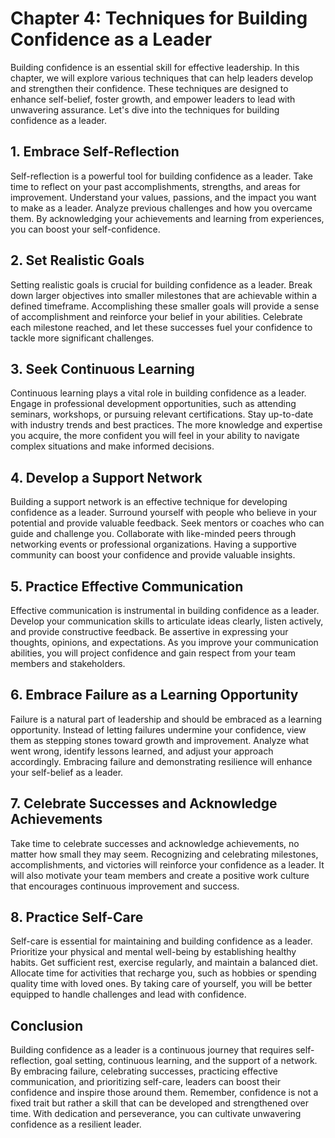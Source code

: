 Chapter 4: Techniques for Building Confidence as a Leader
=========================================================

Building confidence is an essential skill for effective leadership. In this chapter, we will explore various techniques that can help leaders develop and strengthen their confidence. These techniques are designed to enhance self-belief, foster growth, and empower leaders to lead with unwavering assurance. Let's dive into the techniques for building confidence as a leader.

**1. Embrace Self-Reflection**
------------------------------

Self-reflection is a powerful tool for building confidence as a leader. Take time to reflect on your past accomplishments, strengths, and areas for improvement. Understand your values, passions, and the impact you want to make as a leader. Analyze previous challenges and how you overcame them. By acknowledging your achievements and learning from experiences, you can boost your self-confidence.

**2. Set Realistic Goals**
--------------------------

Setting realistic goals is crucial for building confidence as a leader. Break down larger objectives into smaller milestones that are achievable within a defined timeframe. Accomplishing these smaller goals will provide a sense of accomplishment and reinforce your belief in your abilities. Celebrate each milestone reached, and let these successes fuel your confidence to tackle more significant challenges.

**3. Seek Continuous Learning**
-------------------------------

Continuous learning plays a vital role in building confidence as a leader. Engage in professional development opportunities, such as attending seminars, workshops, or pursuing relevant certifications. Stay up-to-date with industry trends and best practices. The more knowledge and expertise you acquire, the more confident you will feel in your ability to navigate complex situations and make informed decisions.

**4. Develop a Support Network**
--------------------------------

Building a support network is an effective technique for developing confidence as a leader. Surround yourself with people who believe in your potential and provide valuable feedback. Seek mentors or coaches who can guide and challenge you. Collaborate with like-minded peers through networking events or professional organizations. Having a supportive community can boost your confidence and provide valuable insights.

**5. Practice Effective Communication**
---------------------------------------

Effective communication is instrumental in building confidence as a leader. Develop your communication skills to articulate ideas clearly, listen actively, and provide constructive feedback. Be assertive in expressing your thoughts, opinions, and expectations. As you improve your communication abilities, you will project confidence and gain respect from your team members and stakeholders.

**6. Embrace Failure as a Learning Opportunity**
------------------------------------------------

Failure is a natural part of leadership and should be embraced as a learning opportunity. Instead of letting failures undermine your confidence, view them as stepping stones toward growth and improvement. Analyze what went wrong, identify lessons learned, and adjust your approach accordingly. Embracing failure and demonstrating resilience will enhance your self-belief as a leader.

**7. Celebrate Successes and Acknowledge Achievements**
-------------------------------------------------------

Take time to celebrate successes and acknowledge achievements, no matter how small they may seem. Recognizing and celebrating milestones, accomplishments, and victories will reinforce your confidence as a leader. It will also motivate your team members and create a positive work culture that encourages continuous improvement and success.

**8. Practice Self-Care**
-------------------------

Self-care is essential for maintaining and building confidence as a leader. Prioritize your physical and mental well-being by establishing healthy habits. Get sufficient rest, exercise regularly, and maintain a balanced diet. Allocate time for activities that recharge you, such as hobbies or spending quality time with loved ones. By taking care of yourself, you will be better equipped to handle challenges and lead with confidence.

Conclusion
----------

Building confidence as a leader is a continuous journey that requires self-reflection, goal setting, continuous learning, and the support of a network. By embracing failure, celebrating successes, practicing effective communication, and prioritizing self-care, leaders can boost their confidence and inspire those around them. Remember, confidence is not a fixed trait but rather a skill that can be developed and strengthened over time. With dedication and perseverance, you can cultivate unwavering confidence as a resilient leader.
